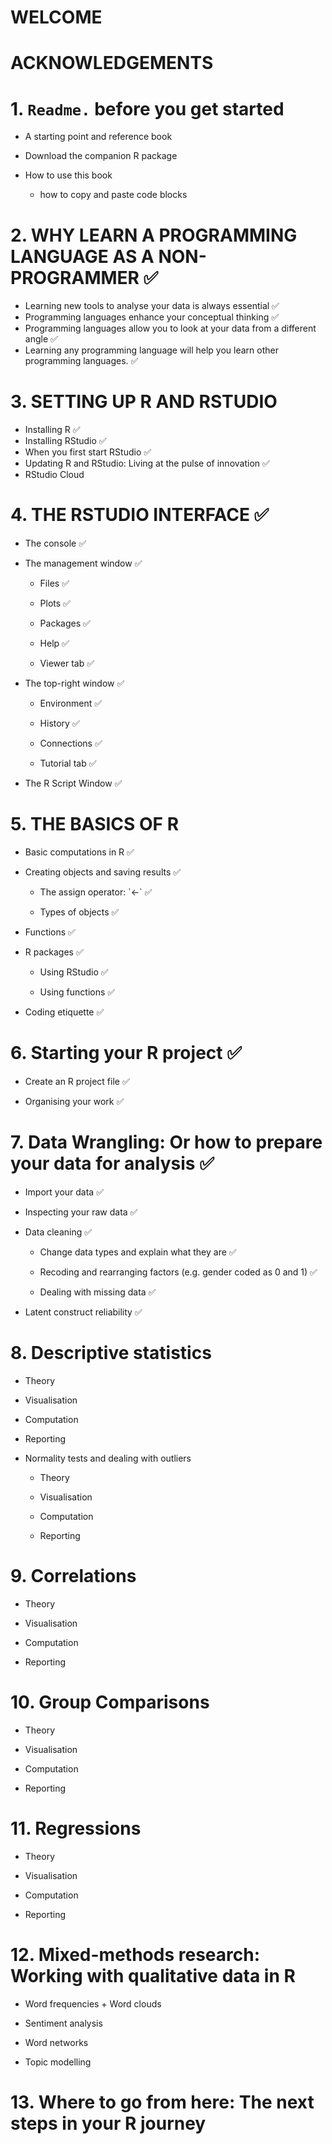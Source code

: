 # WELCOME

# ACKNOWLEDGEMENTS

# 1. `Readme.` before you get started

-   A starting point and reference book

-   Download the companion R package

-   How to use this book

    -   how to copy and paste code blocks

# 2. WHY LEARN A PROGRAMMING LANGUAGE AS A NON-PROGRAMMER ✅

-   Learning new tools to analyse your data is always essential ✅
-   Programming languages enhance your conceptual thinking ✅
-   Programming languages allow you to look at your data from a different angle ✅
-   Learning any programming language will help you learn other programming languages. ✅

# 3. SETTING UP R AND RSTUDIO

-   Installing R ✅
-   Installing RStudio ✅
-   When you first start RStudio ✅
-   Updating R and RStudio: Living at the pulse of innovation ✅
-   RStudio Cloud

# 4. THE RSTUDIO INTERFACE ✅

-   The console ✅

-   The management window ✅

    -   Files ✅

    -   Plots ✅

    -   Packages ✅

    -   Help ✅

    -   Viewer tab ✅

-   The top-right window ✅

    -   Environment ✅

    -   History ✅

    -   Connections ✅

    -   Tutorial tab ✅

-   The R Script Window ✅

# 5. THE BASICS OF R

-   Basic computations in R ✅

-   Creating objects and saving results ✅

    -   The assign operator: \`\<-\` ✅

    -   Types of objects ✅

-   Functions ✅

-   R packages ✅

    -   Using RStudio ✅

    -   Using functions ✅

-   Coding etiquette ✅

# 6. Starting your R project ✅

-   Create an R project file ✅

-   Organising your work ✅

# 7. Data Wrangling: Or how to prepare your data for analysis ✅

-   Import your data ✅

-   Inspecting your raw data ✅

-   Data cleaning ✅

    -   Change data types and explain what they are ✅

    -   Recoding and rearranging factors (e.g. gender coded as 0 and 1) ✅

    -   Dealing with missing data ✅

-   Latent construct reliability ✅

# 8. Descriptive statistics

-   Theory

-   Visualisation

-   Computation

-   Reporting

-   Normality tests and dealing with outliers

    -   Theory

    -   Visualisation

    -   Computation

    -   Reporting

# 9. Correlations

-   Theory

-   Visualisation

-   Computation

-   Reporting

# 10. Group Comparisons

-   Theory

-   Visualisation

-   Computation

-   Reporting

# 11. Regressions

-   Theory

-   Visualisation

-   Computation

-   Reporting

# 12. Mixed-methods research: Working with qualitative data in R

-   Word frequencies + Word clouds

-   Sentiment analysis

-   Word networks

-   Topic modelling

# 13. Where to go from here: The next steps in your R journey
